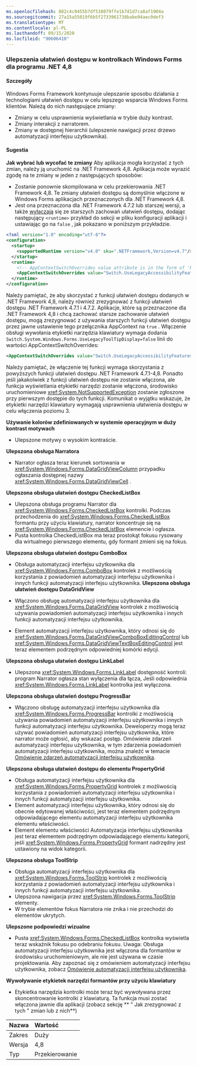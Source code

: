 ```yaml
---
ms.openlocfilehash: 882c4c0455b7df538079ffe1b7d1d7ca8af1904a
ms.sourcegitcommit: 27a15a55019f6b5f2733961738babe94aec0def3
ms.translationtype: MT
ms.contentlocale: pl-PL
ms.lasthandoff: 09/15/2020
ms.locfileid: "90606410"
---
```

### <a name="accessibility-improvements-in-windows-forms-controls-for-net-48"></a>Ulepszenia ułatwień dostępu w kontrolkach Windows Forms dla programu .NET 4,8

#### <a name="details"></a>Szczegóły

Windows Forms Framework kontynuuje ulepszanie sposobu działania z technologiami ułatwień dostępu w celu lepszego wsparcia Windows Forms klientów. Należą do nich następujące zmiany:

- Zmiany w celu usprawnienia wyświetlania w trybie duży kontrast.
- Zmiany interakcji z narratorem.
- Zmiany w dostępnej hierarchii (ulepszenie nawigacji przez drzewo automatyzacji interfejsu użytkownika).

#### <a name="suggestion"></a>Sugestia

**Jak wybrać lub wycofać te zmiany** Aby aplikacja mogła korzystać z tych zmian, należy ją uruchomić na .NET Framework 4,8. Aplikacja może wyrazić zgodę na te zmiany w jeden z następujących sposobów:

- Zostanie ponownie skompilowana w celu przekierowania .NET Framework 4,8. Te zmiany ułatwień dostępu są domyślnie włączone w Windows Forms aplikacjach przeznaczonych dla .NET Framework 4,8.
- Jest ona przeznaczona dla .NET Framework 4.7.2 lub starszej wersji, a także [wyłączają](../../../../docs/framework/configure-apps/file-schema/runtime/appcontextswitchoverrides-element.md) się ze starszych zachowań ułatwień dostępu, dodając następujący `<runtime>` przykład do sekcji w pliku konfiguracji aplikacji i ustawiając go na `false` , jak pokazano w poniższym przykładzie.

```xml
<?xml version="1.0" encoding="utf-8"?>
<configuration>
  <startup>
    <supportedRuntime version="v4.0" sku=".NETFramework,Version=v4.7"/>
  </startup>
  <runtime>
    <!-- AppContextSwitchOverrides value attribute is in the form of 'key1=true/false;key2=true/false  -->
    <AppContextSwitchOverrides value="Switch.UseLegacyAccessibilityFeatures=false;Switch.UseLegacyAccessibilityFeatures.2=false;Switch.UseLegacyAccessibilityFeatures.3=false" />
  </runtime>
</configuration>
```

Należy pamiętać, że aby skorzystać z funkcji ułatwień dostępu dodanych w .NET Framework 4,8, należy również zrezygnować z funkcji ułatwień dostępu .NET Framework 4.7.1 i 4.7.2. Aplikacje, które są przeznaczone dla .NET Framework 4,8 i chcą zachować starsze zachowanie ułatwień dostępu, mogą zrezygnować z używania starszych funkcji ułatwień dostępu przez jawne ustawienie tego przełącznika AppContext na `true` . Włączenie obsługi wywołania etykietki narzędzia klawiatury wymaga dodania `Switch.System.Windows.Forms.UseLegacyToolTipDisplay=false` linii do wartości AppContextSwitchOverrides:

```xml
<AppContextSwitchOverrides value="Switch.UseLegacyAccessibilityFeatures=false;Switch.UseLegacyAccessibilityFeatures.2=false;Switch.UseLegacyAccessibilityFeatures.3=false;Switch.System.Windows.Forms.UseLegacyToolTipDisplay=false" />
```

Należy pamiętać, że włączenie tej funkcji wymaga skorzystania z powyższych funkcji ułatwień dostępu .NET Framework 4.7.1-4,8. Ponadto jeśli jakakolwiek z funkcji ułatwień dostępu nie zostanie włączona, ale funkcja wyświetlania etykietki narzędzi zostanie włączona, środowisko uruchomieniowe <xref:System.NotSupportedException> zostanie zgłoszone przy pierwszym dostępie do tych funkcji. Komunikat o wyjątku wskazuje, że etykietki narzędzi klawiatury wymagają usprawnienia ułatwienia dostępu w celu włączenia poziomu 3.

**Używanie kolorów zdefiniowanych w systemie operacyjnym w duży kontrast motywach**

- Ulepszone motywy o wysokim kontraście.

**Ulepszona obsługa Narratora**

- Narrator ogłasza teraz kierunek sortowania w <xref:System.Windows.Forms.DataGridViewColumn> przypadku ogłaszania dostępnej nazwy <xref:System.Windows.Forms.DataGridViewCell> .

**Ulepszona obsługa ułatwień dostępu CheckedListBox**

- Ulepszona obsługa programu Narrator dla <xref:System.Windows.Forms.CheckedListBox> kontrolki. Podczas przechodzenia do <xref:System.Windows.Forms.CheckedListBox> formantu przy użyciu klawiatury, narrator koncentruje się na <xref:System.Windows.Forms.CheckedListBox> elemencie i ogłasza.
- Pusta kontrolka CheckedListBox ma teraz prostokąt fokusu rysowany dla wirtualnego pierwszego elementu, gdy formant zmieni się na fokus.

**Ulepszona obsługa ułatwień dostępu ComboBox**

- Obsługa automatyzacji interfejsu użytkownika dla <xref:System.Windows.Forms.ComboBox> kontrolek z możliwością korzystania z powiadomień automatyzacji interfejsu użytkownika i innych funkcji automatyzacji interfejsu użytkownika.
**Ulepszona obsługa ułatwień dostępu DataGridView**

- Włączono obsługę automatyzacji interfejsu użytkownika dla <xref:System.Windows.Forms.DataGridView> kontrolek z możliwością używania powiadomień automatyzacji interfejsu użytkownika i innych funkcji automatyzacji interfejsu użytkownika.
- Element automatyzacji interfejsu użytkownika, który odnosi się do <xref:System.Windows.Forms.DataGridViewComboBoxEditingControl> lub <xref:System.Windows.Forms.DataGridViewTextBoxEditingControl> jest teraz elementem podrzędnym odpowiedniej komórki edycji.

**Ulepszona obsługa ułatwień dostępu LinkLabel**

- Ulepszona <xref:System.Windows.Forms.LinkLabel> dostępność kontroli: program Narrator ogłasza stan wyłączenia dla łącza, Jeśli odpowiednia <xref:System.Windows.Forms.LinkLabel> kontrolka jest wyłączona.

**Ulepszona obsługa ułatwień dostępu ProgressBar**

- Włączono obsługę automatyzacji interfejsu użytkownika dla <xref:System.Windows.Forms.ProgressBar> kontrolki z możliwością używania powiadomień automatyzacji interfejsu użytkownika i innych funkcji automatyzacji interfejsu użytkownika. Deweloperzy mogą teraz używać powiadomień automatyzacji interfejsu użytkownika, które narrator może ogłosić, aby wskazać postęp.
Omówienie zdarzeń automatyzacji interfejsu użytkownika, w tym zdarzenia powiadomień automatyzacji interfejsu użytkownika, można znaleźć w temacie [Omówienie zdarzeń automatyzacji interfejsu użytkownika](/windows/desktop/WinAuto/uiauto-eventsoverview).

**Ulepszona obsługa ułatwień dostępu do elementu PropertyGrid**

- Obsługa automatyzacji interfejsu użytkownika dla <xref:System.Windows.Forms.PropertyGrid> kontrolek z możliwością korzystania z powiadomień automatyzacji interfejsu użytkownika i innych funkcji automatyzacji interfejsu użytkownika.
- Element automatyzacji interfejsu użytkownika, który odnosi się do obecnie edytowanej właściwości, jest teraz elementem podrzędnym odpowiadającego elementu automatyzacji interfejsu użytkownika elementu właściwości.
- Element elementu właściwości Automatyzacja interfejsu użytkownika jest teraz elementem podrzędnym odpowiadającego elementu kategorii, jeśli <xref:System.Windows.Forms.PropertyGrid> formant nadrzędny jest ustawiony na widok kategorii.

**Ulepszona obsługa ToolStrip**

- Obsługa automatyzacji interfejsu użytkownika dla <xref:System.Windows.Forms.ToolStrip> kontrolek z możliwością korzystania z powiadomień automatyzacji interfejsu użytkownika i innych funkcji automatyzacji interfejsu użytkownika.
- Ulepszona nawigacja przez <xref:System.Windows.Forms.ToolStrip> elementy.
- W trybie elementów fokus Narratora nie znika i nie przechodzi do elementów ukrytych.

**Ulepszone podpowiedzi wizualne**

- Pusta <xref:System.Windows.Forms.CheckedListBox> kontrolka wyświetla teraz wskaźnik fokusu po odebraniu fokusu.
Uwaga: Obsługa automatyzacji interfejsu użytkownika jest włączona dla formantów w środowisku uruchomieniowym, ale nie jest używana w czasie projektowania. Aby zapoznać się z omówieniem automatyzacji interfejsu użytkownika, zobacz [Omówienie automatyzacji interfejsu użytkownika](../../../../docs/framework/ui-automation/ui-automation-overview.md).

**Wywoływanie etykietek narzędzi formantów przy użyciu klawiatury**

- Etykietka narzędzia kontrolki może teraz być wywoływana przez skoncentrowanie kontrolki z klawiaturą. Ta funkcja musi zostać włączona jawnie dla aplikacji (zobacz sekcję ** &quot; Jak zrezygnować z tych &quot; zmian lub z nich**)

| Nazwa    | Wartość       |
|:--------|:------------|
| Zakres   | Duży       |
| Wersja | 4,8         |
| Typ    | Przekierowanie |
